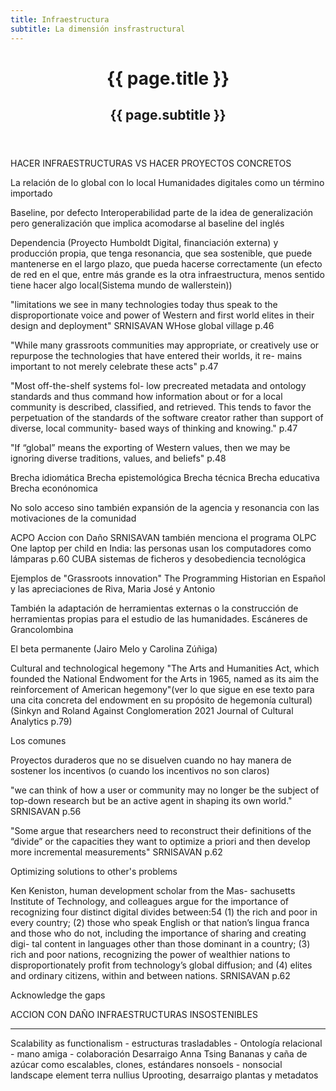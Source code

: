 ```yaml
---
title: Infraestructura
subtitle: La dimensión insfrastructural
---
```

<header class="chapter-headers">
  <h1>{{ page.title }}</h1>
  <h2>{{ page.subtitle }}</h2>
</header>

HACER INFRAESTRUCTURAS VS HACER PROYECTOS CONCRETOS

La relación de lo global con lo local
Humanidades digitales como un término importado

Baseline, por defecto
Interoperabilidad parte de la idea de generalización pero generalización que implica acomodarse al baseline del inglés

Dependencia (Proyecto Humboldt Digital, financiación externa) y producción propia, que tenga resonancia, que sea sostenible, que puede mantenerse en el largo plazo, que pueda hacerse correctamente (un efecto de red en el que, entre más grande es la otra infraestructura, menos sentido tiene hacer algo local(Sistema mundo de wallerstein))

 "limitations we see in many technologies today thus speak to the disproportionate voice and power of Western and first world elites in their design and deployment" SRNISAVAN WHose global village p.46

 "While many grassroots communities may appropriate, or creatively use or repurpose the technologies that have entered their worlds, it re- mains important to not merely celebrate these acts" p.47

 "Most off-the-shelf systems fol- low precreated metadata and ontology standards and thus command how information about or for a local community is described, classified, and retrieved. This tends to favor the perpetuation of the standards of the software creator rather than support of diverse, local community- based ways of thinking and knowing." p.47

 "If “global” means the exporting of Western values, then we may be ignoring diverse traditions, values, and beliefs" p.48

Brecha idiomática
Brecha epistemológica
Brecha técnica
Brecha educativa
Brecha econónomica

No solo acceso sino también expansión de la agencia y resonancia con las motivaciones de la comunidad

ACPO Accion con Daño
SRNISAVAN también menciona el programa OLPC One laptop per child en India: las personas usan los computadores como lámparas p.60
CUBA sistemas de ficheros y desobediencia tecnológica

Ejemplos de "Grassroots innovation"
The Programming Historian en Español y las apreciaciones de Riva, Maria José y Antonio

También la adaptación de herramientas externas o la construcción de herramientas propias para el estudio de las humanidades. Escáneres de Grancolombina

El beta permanente (Jairo Melo y Carolina Zúñiga)

Cultural and technological hegemony
"The Arts and Humanities Act, which founded the National Endwoment for the Arts in 1965, named as its aim the reinforcement of American hegemony"(ver lo que sigue en ese texto para una cita concreta del endowment en su propósito de hegemonía cultural) (Sinkyn and Roland Against Conglomeration 2021 Journal of Cultural Analytics p.79)

Los comunes

Proyectos duraderos que no se disuelven cuando no hay manera de sostener los incentivos (o cuando los incentivos no son claros)

"we can think of how a user or community may no longer be the subject of top-down research but be an active agent in shaping its own world." SRNISAVAN p.56

"Some argue that researchers need to reconstruct their definitions of the “divide” or the capacities they want to optimize a priori and then develop more incremental measurements" SRNISAVAN p.62

Optimizing solutions to other's problems

Ken Keniston, human development scholar from the Mas- sachusetts Institute of Technology, and colleagues argue for the importance of recognizing four distinct digital divides between:54
(1) the rich and poor in every country;
(2) those who speak English or that nation’s lingua franca and those
who do not, including the importance of sharing and creating digi-
tal content in languages other than those dominant in a country;
(3) rich and poor nations, recognizing the power of wealthier nations
to disproportionately profit from technology’s global diffusion; and
(4) elites and ordinary citizens, within and between nations. SRNISAVAN p.62

Acknowledge the gaps

ACCION CON DAÑO
INFRAESTRUCTURAS INSOSTENIBLES


-----------

Scalability as functionalism - estructuras trasladables - Ontología relacional - mano amiga - colaboración
Desarraigo Anna Tsing Bananas y caña de azúcar como escalables, clones, estándares nonsoels - nonsocial landscape element
terra nullius
Uprooting, desarraigo plantas y metadatos